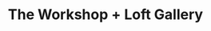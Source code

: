 ---
title: "The Workshop + Loft Gallery"
url: /st-margarets-hope/the-workshop-loft-gallery/
shop: Basteln
---